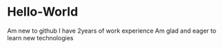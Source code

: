 # Hello-World
Am new to github
I have 2years of work experience
Am glad and eager to learn new technologies

